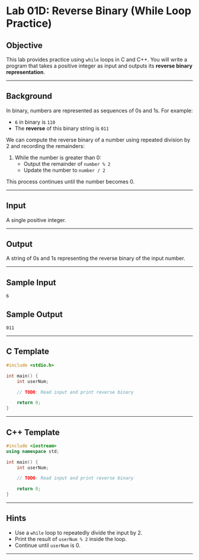 # Lab 01D: Reverse Binary (While Loop Practice)

## Objective

This lab provides practice using `while` loops in C and C++. You will write a program that takes a positive integer as input and outputs its **reverse binary representation**.

---

## Background

In binary, numbers are represented as sequences of 0s and 1s. For example:
- `6` in binary is `110`
- The **reverse** of this binary string is `011`

We can compute the reverse binary of a number using repeated division by 2 and recording the remainders:
1. While the number is greater than 0:
   - Output the remainder of `number % 2`
   - Update the number to `number / 2`

This process continues until the number becomes 0.

---

## Input

A single positive integer.

---

## Output

A string of 0s and 1s representing the reverse binary of the input number.

---

## Sample Input

```
6
```

## Sample Output

```
011
```

---

## C Template

```c
#include <stdio.h>

int main() {
    int userNum;

    // TODO: Read input and print reverse binary

    return 0;
}
```

---

## C++ Template

```cpp
#include <iostream>
using namespace std;

int main() {
    int userNum;

    // TODO: Read input and print reverse binary

    return 0;
}
```

---

## Hints

- Use a `while` loop to repeatedly divide the input by 2.
- Print the result of `userNum % 2` inside the loop.
- Continue until `userNum` is 0.

---




